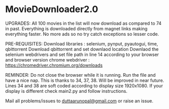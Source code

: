 # MovieDownloader2.0

UPGRADES:
All 100 movies in the list will now download as compared to 74 in past.
Everything is downloaded directly from magnet links making everything faster.
No more ads so no try catch exceptions so lesser code.



PRE-REQUISITES:
Download libraries : selenium, pynput, pyautogui, time, qbittorrent
Download qbittorrent and set downlaod location
Downlaod the selenium webdrivers and set file path in line 14 according to your browser and browser version
chrome webdriver : https://chromedriver.chromium.org/downloads



REMINDER:
Do not close the browser while it is running. Run the file and have a nice nap.
This is thanks to 34, 37, 38. Will be improved in near future.
Lines 34 and 38 are soft coded according to display size 1920x1080. If your display is different check main2.py and follow instructions.



Mail all problems/issues to duttaarunopal@gmail.com or raise an issue.
